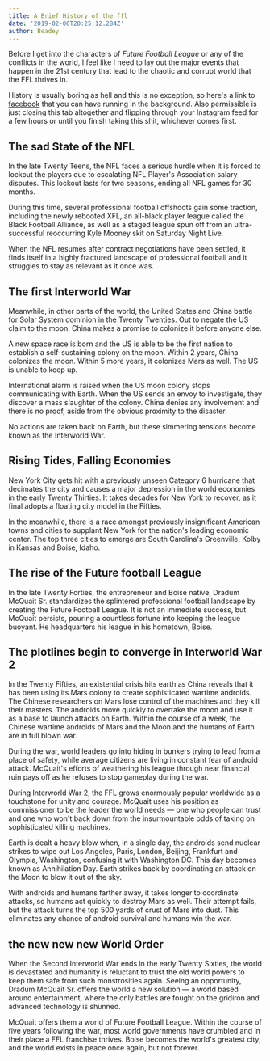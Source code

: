 ```yaml
---
title: A Brief History of the ffl
date: '2019-02-06T20:25:12.284Z'
author: Beadey
---
```


Before I get into the characters of _Future Football League_ or any of the conflicts in the world, I feel like I need to lay out the major events that happen in the 21st century that lead to the chaotic and corrupt world that the FFL thrives in.

History is usually boring as hell and this is no exception, so here's a link to [facebook](https://facebook.com) that you can have running in the background. Also permissible is just closing this tab altogether and flipping through your Instagram feed for a few hours or until you finish taking this shit, whichever comes first.

## The sad State of the NFL

In the late Twenty Teens, the NFL faces a serious hurdle when it is forced to lockout the players due to escalating NFL Player's Association salary disputes. This lockout lasts for two seasons, ending all NFL games for 30 months.

During this time, several professional football offshoots gain some traction, including the newly rebooted XFL, an all-black player league called the Black Football Alliance, as well as a staged league spun off from an ultra-successful reoccurring Kyle Mooney skit on Saturday Night Live.

When the NFL resumes after contract negotiations have been settled, it finds itself in a highly fractured landscape of professional football and it struggles to stay as relevant as it once was.

## The first Interworld War

Meanwhile, in other parts of the world, the United States and China battle for Solar System dominion in the Twenty Twenties. Out to negate the US claim to the moon, China makes a promise to colonize it before anyone else.

A new space race is born and the US is able to be the first nation to establish a self-sustaining colony on the moon. Within 2 years, China colonizes the moon. Within 5 more years, it colonizes Mars as well. The US is unable to keep up.

International alarm is raised when the US moon colony stops communicating with Earth. When the US sends an envoy to investigate, they discover a mass slaughter of the colony. China denies any involvement and there is no proof, aside from the obvious proximity to the disaster.

No actions are taken back on Earth, but these simmering tensions become known as the Interworld War.

## Rising Tides, Falling Economies

New York City gets hit with a previously unseen Category 6 hurricane that decimates the city and causes a major depression in the world economies in the early Twenty Thirties. It takes decades for New York to recover, as it final adopts a floating city model in the Fifties.

In the meanwhile, there is a race amongst previously insignificant American towns and cities to supplant New York for the nation's leading economic center. The top three cities to emerge are South Carolina's Greenville, Kolby in Kansas and Boise, Idaho.

## The rise of the Future football League

In the late Twenty Forties, the entrepreneur and Boise native, Dradum McQuait Sr. standardizes the splintered professional football landscape by creating the Future Football League. It is not an immediate success, but McQuait persists, pouring a countless fortune into keeping the league buoyant. He headquarters his league in his hometown, Boise.

## The plotlines begin to converge in Interworld War 2

In the Twenty Fifties, an existential crisis hits earth as China reveals that it has been using its Mars colony to create sophisticated wartime androids. The Chinese researchers on Mars lose control of the machines and they kill their masters. The androids move quickly to overtake the moon and use it as a base to launch attacks on Earth. Within the course of a week, the Chinese wartime androids of Mars and the Moon and the humans of Earth are in full blown war.

During the war, world leaders go into hiding in bunkers trying to lead from a place of safety, while average citizens are living in constant fear of android attack. McQuait's efforts of weathering his league through near financial ruin pays off as he refuses to stop gameplay during the war.

During Interworld War 2, the FFL grows enormously popular worldwide as a touchstone for unity and courage. McQuait uses his position as commissioner to be the leader the world needs &mdash; one who people can trust and one who won't back down from the insurmountable odds of taking on sophisticated killing machines.

Earth is dealt a heavy blow when, in a single day, the androids send nuclear strikes to wipe out Los Angeles, Paris, London, Beijing, Frankfurt and Olympia, Washington, confusing it with Washington DC. This day becomes known as Annihilation Day. Earth strikes back by coordinating an attack on the Moon to blow it out of the sky.

With androids and humans farther away, it takes longer to coordinate attacks, so humans act quickly to destroy Mars as well. Their attempt fails, but the attack turns the top 500 yards of crust of Mars into dust. This eliminates any chance of android survival and humans win the war.

## the new new new World Order

When the Second Interworld War ends in the early Twenty Sixties, the world is devastated and humanity is reluctant to trust the old world powers to keep them safe from such monstrosities again. Seeing an opportunity, Dradum McQuait Sr. offers the world a new solution &mdash; a world based around entertainment, where the only battles are fought on the gridiron and advanced technology is shunned.

McQuait offers them a world of Future Football League. Within the course of five years following the war, most world governments have crumbled and in their place a FFL franchise thrives. Boise becomes the world's greatest city, and the world exists in peace once again, but not forever.
